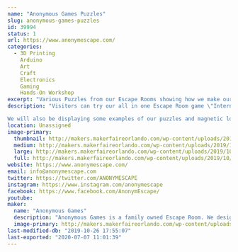 ```yaml
---
name: "Anonymous Games Puzzles"
slug: anonymous-games-puzzles
id: 39994
status: 1
url: https://www.anonymescape.com/
categories:
  - 3D Printing
    Arduino
    Art
    Craft
    Electronics
    Gaming
    Hands-On Workshop
excerpt: "Various Puzzles from our Escape Rooms showing how we make our Escape Rooms"
description: "Visitors can try our all in one Escape Room game \"Internal Threat\". It's a portable puzzle box that takes about 15-20 minutes to play. You have to decipher codes and use your brains to find the double agent. 

We will also be displaying some examples of our puzzles and magnetic locks to explain how our Escape Rooms function."
location: Unassigned
image-primary:
  thumbnail: http://makers.makerfaireorlando.com/wp-content/uploads/2019/10/DSC_0814-150x150.jpg
  medium: http://makers.makerfaireorlando.com/wp-content/uploads/2019/10/DSC_0814-225x300.jpg
  large: http://makers.makerfaireorlando.com/wp-content/uploads/2019/10/DSC_0814-768x1024.jpg
  full: http://makers.makerfaireorlando.com/wp-content/uploads/2019/10/DSC_0814.jpg
website: https://www.anonymescape.com/
email: info@anonymescape.com
twitter: https://twitter.com/ANONYMESCAPE
instagram: https://www.instagram.com/anonymescape
facebook: https://www.facebook.com/AnonymEscape/
youtube: 
maker:
  name: "Anonymous Games"
  description: "Anonymous Games is a family owned Escape Room. We design and build all of our puzzles in house using Maker friendly tools, such as raspberry pi, Arduino, 3D printers."
  image-primary: http://makers.makerfaireorlando.com/wp-content/uploads/2019/10/PATCH-LOGO-BLACK-1024x1024.jpg
last-modified-db: "2019-10-26 17:55:07"
last-exported: "2020-07-07 11:01:39"
---
```

